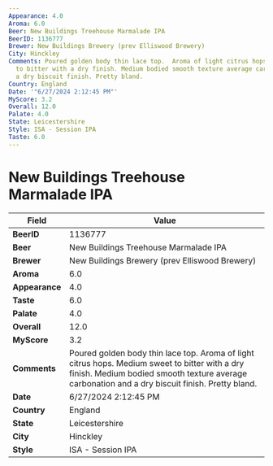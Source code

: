 ```yaml
---
Appearance: 4.0
Aroma: 6.0
Beer: New Buildings Treehouse Marmalade IPA
BeerID: 1136777
Brewer: New Buildings Brewery (prev Elliswood Brewery)
City: Hinckley
Comments: Poured golden body thin lace top.  Aroma of light citrus hops.  Medium sweet
  to bitter with a dry finish. Medium bodied smooth texture average carbonation and
  a dry biscuit finish. Pretty bland.
Country: England
Date: '"6/27/2024 2:12:45 PM"'
MyScore: 3.2
Overall: 12.0
Palate: 4.0
State: Leicestershire
Style: ISA - Session IPA
Taste: 6.0
---
```


# New Buildings Treehouse Marmalade IPA

| Field         | Value |
|---------------|-------|
| **BeerID** | 1136777 |
| **Beer** | New Buildings Treehouse Marmalade IPA |
| **Brewer** | New Buildings Brewery (prev Elliswood Brewery) |
| **Aroma** | 6.0 |
| **Appearance** | 4.0 |
| **Taste** | 6.0 |
| **Palate** | 4.0 |
| **Overall** | 12.0 |
| **MyScore** | 3.2 |
| **Comments** | Poured golden body thin lace top.  Aroma of light citrus hops.  Medium sweet to bitter with a dry finish. Medium bodied smooth texture average carbonation and a dry biscuit finish. Pretty bland. |
| **Date** | 6/27/2024 2:12:45 PM |
| **Country** | England |
| **State** | Leicestershire |
| **City** | Hinckley |
| **Style** | ISA - Session IPA |
